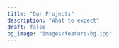 ```yaml
---
title: "Our Projects"
description: "What to expect"
draft: false
bg_image: "images/feature-bg.jpg"
---
```


